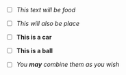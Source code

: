 - [ ] *This text will be food*
- [ ] _This will also be place_

- [ ] **This is a car**
- [ ] __This is a ball__

- [ ] _You **may** combine them as you wish_
